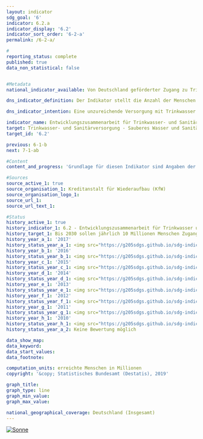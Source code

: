 ```yaml
---                   
layout: indicator                   
sdg_goal: '6'                   
indicator: 6.2.a                   
indicator_display: '6.2'                   
indicator_sort_order: '6-2-a'                   
permalink: /6-2-a/                   

#                   
reporting_status: complete                   
published: true                   
data_non_statistical: false                   


#Metadata                   
national_indicator_available: Von Deutschland geförderter Zugang zu Trinkwasser- und Sanitärversorgung weltweit                   

dns_indicator_definition: Der Indikator stellt die Anzahl der Menschen dar, die im jeweiligen Berichtsjahr durch deutsche Unterstützung Neuzugang oder verbesserten Zugang zu Trinkwasser- und Sanitärversorgung erhalten haben.                   

dns_indicator_intention: Eine unzureichende Versorgung mit Trinkwasser und sanitären Einrichtungen hat weitreichende Auswirkungen auf die Ernährung und die Gesundheit des Menschen. Das Ziel der Bundesregierung ist daher, dass bis zum Jahr 2030 jährlich zehn Millionen Menschen weltweit mit deutscher Unterstützung Zugang zu Trinkwasser- und Sanitärversorgung erhalten.                   

indicator_name: Entwicklungszusammenarbeit für Trinkwasser- und Sanitärversorgung                   
target: Trinkwasser- und Sanitärversorgung - Sauberes Wasser und Sanitäreinrichtungen                   
target_id: '6.2'                   

previous: 6-1-b                   
next: 7-1-ab                   

#Content                    
content_and_progress: 'Grundlage für diesen Indikator sind Angaben der Kreditanstalt für Wiederaufbau (KfW). Der Indikator stützt sich dabei ausschließlich auf Plangrößen für neue Finanzierungszusagen für Projekte im Bereich Trinkwasser- und Sanitärversorgung zum Zeitpunkt der Vorlage des Programmvorschlags an das Bundesministerium für wirtschaftliche Zusammenarbeit und Entwicklung. Hierauf aufbauend wird von der KfW die Anzahl an Personen geschätzt, die zukünftig, das heißt nach Durchführung dieser geplanten Projekte, neu oder verbesserten Zugang zu Trinkwasser- und Sanitärversorgung erhalten haben werden. Die von der KfW zugesagten Mittel sind Zuschüsse und Darlehen, refinanziert aus dem Bundeshaushalt, sowie eigene Marktmittel. Empfänger sind in der Regel Entwicklungs- und Schwellenländer, sodass dieser Indikator in Beziehung zum Indikator 17.1 „Anteil öffentlicher Entwicklungsausgaben am Bruttonationaleinkommen“ steht. Aufgrund der Datenstruktur kommt es zu einer geringen Überschätzung (im niedrigen einstelligen Prozentbereich) der Anzahl der Personen, die einen neuen oder verbesserten Zugang zu Trinkwasser- und Sanitärversorgung erhalten haben werden. So werden nach Klassifikation der Organisation für wirtschaftliche Zusammenarbeit und Entwicklung (OECD) auch Projekte der Abfallentsorgung und Verwertung zum Gesamtbereich Trinkwasser- und Sanitärversorgung gezählt. Inwieweit die Planzahlen erreicht werden, also ob das Ziel übererfüllt oder die geplante Zahl erreichter Menschen unterschritten wurde, ist erst nach Inbetriebnahme der Infrastrukturen konkret abschätzbar. Nachfolgeprojekte werden als eigenständige Vorhaben gewertet. Sollte jedoch die Zielgruppe des Folgevorhabens mit der des Ursprungsvorhabens identisch sein, wird diese nur einmalig berücksichtigt, um Mehrfachzählungen zu vermeiden. Nur in begründeten Ausnahmefällen kann es zu Doppelzählungen der Zielgruppe kommen, wenn es zum Beispiel nach gewaltsamen Auseinandersetzungen und nach Zerstörung von Infrastrukturen zur Instandsetzung von bereits KfW-finanzierten Anlagen kommt. Neben der KfW existieren jedoch auch weitere Akteure in Deutschland (z. B. Deutsche Gesellschaft für Internationale Zusammenarbeit GmbH, Bundesländer, private Akteure), die den Zugang zu Trinkwasser- und Sanitärversorgung in Entwicklungs- und Schwellenländern fördern. Der Indikator erfasst somit nur einen Bestandteil der deutschen Entwicklungszusammenarbeit im Trinkwasser- und Sanitärsektor. In den letzten fünf Jahren sank der Anteil der KfW an der gesamten deutschen Entwicklungszusammenarbeit im Wassersektor kontinuierlich. Betrug der Anteil im Jahr 2012 noch 96,0&nbsp;%, so ist er im Jahr 2016 auf 78,0&nbsp;% gesunken. In den vergangenen Jahren waren die Plangrößen der Menschen, die mithilfe deutscher Unterstützung Zugang zur Trinkwasser- und Sanitärversorgung erlangen sollten, stets knapp oberhalb des gesetzten Ziels von zehn Millionen Menschen. Ausnahmen bilden die Jahre 2014 und 2017. Im Jahr 2014 liegt der Grund dafür in einem landesweiten Programm in Mexiko, mit dem nach Schätzungen der KfW deutlich mehr Menschen erreicht werden konnten als erwartet. Die Steigerung im Jahr 2017 lässt sich durch eine nahezu Verdreifachung der neuen Finanzierungszusagen im Verhältnis zu 2016 erklären. Bei Fortsetzung der Entwicklung der vergangenen vier Jahre wird das Ziel weiterhin eingehalten werden. Jedoch kann zukünftig nicht ausgeschlossen werden, dass es aufgrund der Verschiedenartigkeit der Projekte zu starken Schwankungen kommt.'                   

#Sources
source_active_1: true                           
source_organisation_1: Kreditanstalt für Wiederaufbau (KfW)                           
source_organisation_logo_1:                            
source_url_1:                            
source_url_text_1:                            

#Status                   
history_active_1: true                   
history_indicator_1: 6.2 - Entwicklungszusammenarbeit für Trinkwasser und Sanitärversorgung                   
history_target_1: Bis 2030 sollen jährlich 10 Millionen Menschen Zugang zu Wasser erhalten
history_year_a_1: '2017'                           
history_status_year_a_1: <img src="https://g205sdgs.github.io/sdg-indicators/public/Wettersymbole/Sonne.png" alt="Sonne" />
history_year_b_1: '2016'                           
history_status_year_b_1: <img src="https://g205sdgs.github.io/sdg-indicators/public/Wettersymbole/Sonne.png" alt="Sonne" />
history_year_c_1: '2015'                           
history_status_year_c_1: <img src="https://g205sdgs.github.io/sdg-indicators/public/Wettersymbole/Sonne.png" alt="Sonne" />
history_year_d_1: '2014'                           
history_status_year_d_1: <img src="https://g205sdgs.github.io/sdg-indicators/public/Wettersymbole/keine Bewertung möglich.png" alt="keine Bewertung möglich" />
history_year_e_1: '2013'                           
history_status_year_e_1: <img src="https://g205sdgs.github.io/sdg-indicators/public/Wettersymbole/keine Bewertung möglich.png" alt="keine Bewertung möglich" />
history_year_f_1: '2012'                           
history_status_year_f_1: <img src="https://g205sdgs.github.io/sdg-indicators/public/Wettersymbole/keine Bewertung möglich.png" alt="keine Bewertung möglich" />
history_year_g_1: '2011'                           
history_status_year_g_1: <img src="https://g205sdgs.github.io/sdg-indicators/public/Wettersymbole/keine Bewertung möglich.png" alt="keine Bewertung möglich" />
history_year_h_1: '2010'                           
history_status_year_h_1: <img src="https://g205sdgs.github.io/sdg-indicators/public/Wettersymbole/keine Bewertung möglich.png" alt="keine Bewertung möglich" />
history_status_year_a_2: Keine Bewertung möglich

data_show_map: 
data_keyword:                    
data_start_values:                    
data_footnote:                    

computation_units: erreichte Menschen in Millionen                   
copyright: '&copy; Statistisches Bundesamt (Destatis), 2019'                   

graph_title:                    
graph_type: line                   
graph_min_value:                    
graph_max_value:                    

national_geographical_coverage: Deutschland (Insgesamt)                   
---
```

<a href="https://nachhaltige-entwicklung-deutschland.github.io/open-sdg-site-starter/status/"><img src="https://g205sdgs.github.io/sdg-indicators/public/Wettersymbole/Sonne.png" alt="Sonne" />                           
</a>
